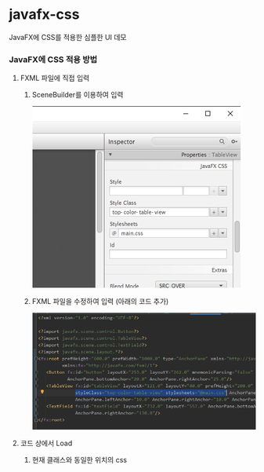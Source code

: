# javafx-css
JavaFX에 CSS를 적용한 심플한 UI 데모

### JavaFX에 CSS 적용 방법

1. FXML 파일에 직접 입력

   1. SceneBuilder를 이용하여 입력

      ![pic_1](docs/images/pic_1.PNG)
      
   2. FXML 파일을 수정하여 입력 (아래의 코드 추가)
   
      ![pic_2](docs/images/pic_2.PNG)

2. 코드 상에서 Load
   1. 현재 클래스와 동일한 위치의 css